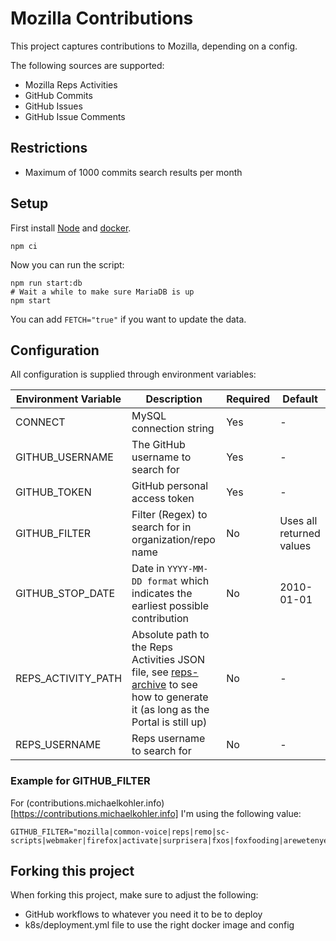# Mozilla Contributions

This project captures contributions to Mozilla, depending on a config.

The following sources are supported:

* Mozilla Reps Activities
* GitHub Commits
* GitHub Issues
* GitHub Issue Comments

## Restrictions

* Maximum of 1000 commits search results per month

## Setup

First install [Node](http://nodejs.org/) and [docker](https://www.docker.com/).

```
npm ci
```

Now you can run the script:

```
npm run start:db
# Wait a while to make sure MariaDB is up
npm start
```

You can add `FETCH="true"` if you want to update the data.

## Configuration

All configuration is supplied through environment variables:

| Environment Variable | Description | Required | Default |
|---|---|---|---|
| CONNECT | MySQL connection string | Yes | - |
| GITHUB_USERNAME | The GitHub username to search for | Yes | - |
| GITHUB_TOKEN | GitHub personal access token | Yes | - |
| GITHUB_FILTER | Filter (Regex) to search for in organization/repo name | No | Uses all returned values |
| GITHUB_STOP_DATE | Date in `YYYY-MM-DD format` which indicates the earliest possible contribution | No | 2010-01-01 |
| REPS_ACTIVITY_PATH | Absolute path to the Reps Activities JSON file, see [reps-archive](https://github.com/mozilla/reps-archive) to see how to generate it (as long as the Portal is still up) | No | - |
| REPS_USERNAME | Reps username to search for | No | - |

### Example for GITHUB_FILTER

For (contributions.michaelkohler.info)[https://contributions.michaelkohler.info] I'm using the following value:

```
GITHUB_FILTER="mozilla|common-voice|reps|remo|sc-scripts|webmaker|firefox|activate|surprisera|fxos|foxfooding|arewetenyet|asknot|community_dashboard_participation|appday"
```

## Forking this project

When forking this project, make sure to adjust the following:

* GitHub workflows to whatever you need it to be to deploy
* k8s/deployment.yml file to use the right docker image and config
